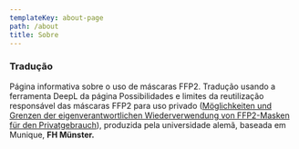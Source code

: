 ```yaml
---
templateKey: about-page
path: /about
title: Sobre
---
```

### Tradução 

Página informativa sobre o uso de máscaras FFP2. Tradução usando a ferramenta DeepL da página Possibilidades e limites da reutilização responsável das máscaras FFP2 para uso privado ([Möglichkeiten und Grenzen der eigenverantwortlichen Wiederverwendung von FFP2-Masken für den Privatgebrauch](https://www.fh-muenster.de/gesundheit/forschung/forschungsprojekte/moeglichkeiten-und-grenzen-der-eigenverantwortlichen-wiederverwendung-von-ffp2-masken-im-privatgebrauch/index.php?s=09)), produzida pela universidade alemã, baseada em Munique, **FH Münster.**
